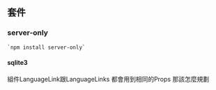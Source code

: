 

## 套件

### server-only

    `npm install server-only`

#### sqlite3

組件LanguageLink跟LanguageLinks 都會用到相同的Props
那該怎麼規劃


